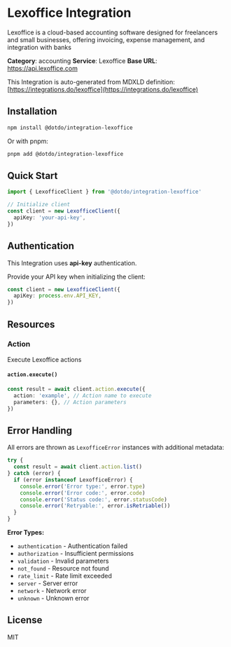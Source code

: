 # Lexoffice Integration

Lexoffice is a cloud-based accounting software designed for freelancers and small businesses, offering invoicing, expense management, and integration with banks

**Category**: accounting
**Service**: Lexoffice
**Base URL**: https://api.lexoffice.com

This Integration is auto-generated from MDXLD definition: [https://integrations.do/lexoffice](https://integrations.do/lexoffice)

## Installation

```bash
npm install @dotdo/integration-lexoffice
```

Or with pnpm:

```bash
pnpm add @dotdo/integration-lexoffice
```

## Quick Start

```typescript
import { LexofficeClient } from '@dotdo/integration-lexoffice'

// Initialize client
const client = new LexofficeClient({
  apiKey: 'your-api-key',
})
```

## Authentication

This Integration uses **api-key** authentication.

Provide your API key when initializing the client:

```typescript
const client = new LexofficeClient({
  apiKey: process.env.API_KEY,
})
```

## Resources

### Action

Execute Lexoffice actions

#### `action.execute()`

```typescript
const result = await client.action.execute({
  action: 'example', // Action name to execute
  parameters: {}, // Action parameters
})
```

## Error Handling

All errors are thrown as `LexofficeError` instances with additional metadata:

```typescript
try {
  const result = await client.action.list()
} catch (error) {
  if (error instanceof LexofficeError) {
    console.error('Error type:', error.type)
    console.error('Error code:', error.code)
    console.error('Status code:', error.statusCode)
    console.error('Retryable:', error.isRetriable())
  }
}
```

**Error Types:**

- `authentication` - Authentication failed
- `authorization` - Insufficient permissions
- `validation` - Invalid parameters
- `not_found` - Resource not found
- `rate_limit` - Rate limit exceeded
- `server` - Server error
- `network` - Network error
- `unknown` - Unknown error

## License

MIT

